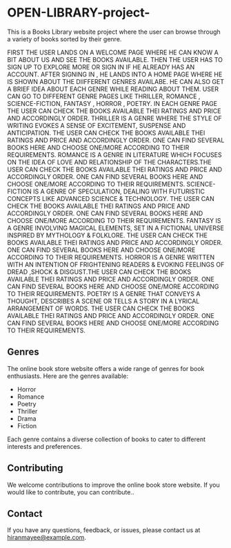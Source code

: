 # OPEN-LIBRARY-project-

This is a Books Library website project where the user can browse through a variety of books sorted by their genre.


FIRST THE USER LANDS ON A WELCOME PAGE WHERE HE CAN KNOW A BIT ABOUT US AND SEE THE BOOKS AVAILABLE. THEN THE USER HAS TO SIGN UP TO EXPLORE MORE OR SIGN IN IF HE ALREADY HAS AN ACCOUNT.
AFTER SIGNING IN , HE LANDS INTO A HOME PAGE WHERE HE IS SHOWN ABOUT THE DIIFFERENT GENRES AVAILABE. HE CAN ALSO GET A BRIEF IDEA ABOUT EACH GENRE WHILE READING ABOUT THEM. USER CAN GO TO DIFFERENT GENRE PAGES LIKE THRILLER, ROMANCE , SCIENCE-FICTION, FANTASY , HORROR , POETRY. IN EACH GENRE PAGE THE USER CAN CHECK THE BOOKS AVAILABLE THEI RATINGS AND PRICE AND ACCORDINGLY ORDER. 
THRILLER IS A  GENRE WHERE THE STYLE OF WRITING EVOKES A  SENSE OF EXCITEMENT, SUSPENSE AND ANTICIPATION. THE USER CAN CHECK THE BOOKS AVAILABLE THEI RATINGS AND PRICE AND ACCORDINGLY ORDER. ONE CAN FIND SEVERAL BOOKS HERE AND CHOOSE ONE/MORE ACCORDING TO THEIR REQUIREMENTS.
ROMANCE IS A GENRE IN LITERATURE WHICH FOCUSES ON THE IDEA OF LOVE AND RELATIONSHIP OF THE CHARACTERS.THE USER CAN CHECK THE BOOKS AVAILABLE THEI RATINGS AND PRICE AND ACCORDINGLY ORDER. ONE CAN FIND SEVERAL BOOKS HERE AND CHOOSE ONE/MORE ACCORDING TO THEIR REQUIREMENTS.
SCIENCE-FICTION IS A GENRE OF SPECULATION, DEALING WITH FUTURISTIC CONCEPTS LIKE ADVANCED SCIENCE & TECHNOLOGY. THE USER CAN CHECK THE BOOKS AVAILABLE THEI RATINGS AND PRICE AND ACCORDINGLY ORDER.  ONE CAN FIND SEVERAL BOOKS HERE AND CHOOSE ONE/MORE ACCORDING TO THEIR REQUIREMENTS.
FANTASY IS A GENRE  INVOLVING MAGICAL ELEMENTS, SET IN A FICTIONAL UNIVERSE INSPIRED BY MYTHOLOGY & FOLKLORE. THE USER CAN CHECK THE BOOKS AVAILABLE THEI RATINGS AND PRICE AND ACCORDINGLY ORDER. ONE CAN FIND SEVERAL BOOKS HERE AND CHOOSE ONE/MORE ACCORDING TO THEIR REQUIREMENTS.
HORROR IS A GENRE WRITTEN WITH AN INTENTION OF FRIGHTENING READERS & EVOKING FEELINGS OF DREAD ,SHOCK & DISGUST.THE USER CAN CHECK THE BOOKS AVAILABLE THEI RATINGS AND PRICE AND ACCORDINGLY ORDER.  ONE CAN FIND SEVERAL BOOKS HERE AND CHOOSE ONE/MORE ACCORDING TO THEIR REQUIREMENTS.
POETRY IS A GENRE THAT CONVEYS A THOUGHT, DESCRIBES A SCENE OR TELLS A STORY IN A LYRICAL ARRANGEMENT OF WORDS. THE USER CAN CHECK THE BOOKS AVAILABLE THEI RATINGS AND PRICE AND ACCORDINGLY ORDER.  ONE CAN FIND SEVERAL BOOKS HERE AND CHOOSE ONE/MORE ACCORDING TO THEIR REQUIREMENTS.

## Genres

The online book store website offers a wide range of genres for book enthusiasts. Here are the genres available:

- Horror
- Romance
- Poetry
- Thriller
- Drama
- Fiction

Each genre contains a diverse collection of books to cater to different interests and preferences.

## Contributing

We welcome contributions to improve the online book store website. If you would like to contribute, you can contribute..

## Contact

If you have any questions, feedback, or issues, please contact us at [hiranmayee@example.com](mailto:hiranmayee@example.com).
